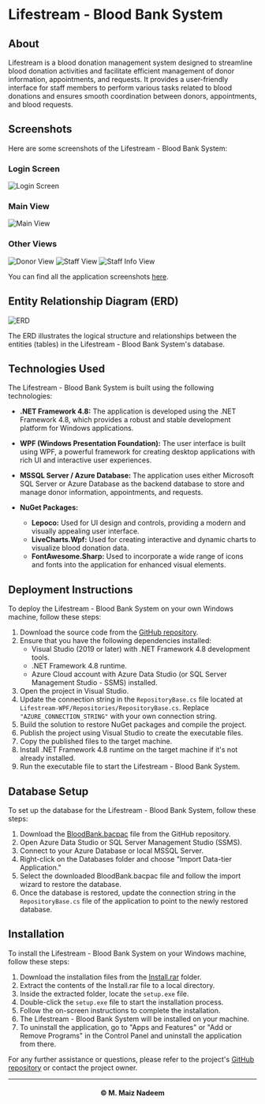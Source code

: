 # Lifestream - Blood Bank System

## About
Lifestream is a blood donation management system designed to streamline blood donation activities and facilitate efficient management of donor information, appointments, and requests. It provides a user-friendly interface for staff members to perform various tasks related to blood donations and ensures smooth coordination between donors, appointments, and blood requests.

## Screenshots
Here are some screenshots of the Lifestream - Blood Bank System:

### Login Screen
![Login Screen](https://github.com/MaizNadeem/Lifestream-WPF/blob/master/Frontend%20Screenshots/Login.png?raw=true)

### Main View
![Main View](https://github.com/MaizNadeem/Lifestream-WPF/blob/master/Frontend%20Screenshots/Dashboard.png?raw=true)

### Other Views
![Donor View](https://github.com/MaizNadeem/Lifestream-WPF/blob/master/Frontend%20Screenshots/View%20Donors.png?raw=true)
![Staff View](https://github.com/MaizNadeem/Lifestream-WPF/blob/master/Frontend%20Screenshots/View%20Staff.png?raw=true)
![Staff Info View](https://github.com/MaizNadeem/Lifestream-WPF/blob/master/Frontend%20Screenshots/Staff's%20Info.png?raw=true)

You can find all the application screenshots [here](https://github.com/MaizNadeem/Lifestream-WPF/tree/master/Frontend%20Screenshots).

## Entity Relationship Diagram (ERD)
![ERD](https://github.com/MaizNadeem/Lifestream-WPF/blob/master/Frontend%20Screenshots/ERD.png?raw=true)

The ERD illustrates the logical structure and relationships between the entities (tables) in the Lifestream - Blood Bank System's database.

## Technologies Used
The Lifestream - Blood Bank System is built using the following technologies:

- **.NET Framework 4.8:** The application is developed using the .NET Framework 4.8, which provides a robust and stable development platform for Windows applications.

- **WPF (Windows Presentation Foundation):** The user interface is built using WPF, a powerful framework for creating desktop applications with rich UI and interactive user experiences.

- **MSSQL Server / Azure Database:** The application uses either Microsoft SQL Server or Azure Database as the backend database to store and manage donor information, appointments, and requests.

- **NuGet Packages:**
  - **Lepoco:** Used for UI design and controls, providing a modern and visually appealing user interface.
  - **LiveCharts.Wpf:** Used for creating interactive and dynamic charts to visualize blood donation data.
  - **FontAwesome.Sharp:** Used to incorporate a wide range of icons and fonts into the application for enhanced visual elements.

## Deployment Instructions
To deploy the Lifestream - Blood Bank System on your own Windows machine, follow these steps:

1. Download the source code from the [GitHub repository](https://github.com/MaizNadeem/Lifestream-WPF).
2. Ensure that you have the following dependencies installed:
   - Visual Studio (2019 or later) with .NET Framework 4.8 development tools.
   - .NET Framework 4.8 runtime.
   - Azure Cloud account with Azure Data Studio (or SQL Server Management Studio - SSMS) installed.
3. Open the project in Visual Studio.
4. Update the connection string in the `RepositoryBase.cs` file located at `Lifestream-WPF/Repositories/RepositoryBase.cs`. Replace `"AZURE_CONNECTION_STRING"` with your own connection string.
5. Build the solution to restore NuGet packages and compile the project.
6. Publish the project using Visual Studio to create the executable files.
7. Copy the published files to the target machine.
8. Install .NET Framework 4.8 runtime on the target machine if it's not already installed.
9. Run the executable file to start the Lifestream - Blood Bank System.

## Database Setup
To set up the database for the Lifestream - Blood Bank System, follow these steps:

1. Download the [BloodBank.bacpac](https://github.com/MaizNadeem/Lifestream-WPF/blob/master/BloodBank.bacpac) file from the GitHub repository.
2. Open Azure Data Studio or SQL Server Management Studio (SSMS).
3. Connect to your Azure Database or local MSSQL Server.
4. Right-click on the Databases folder and choose "Import Data-tier Application."
5. Select the downloaded BloodBank.bacpac file and follow the import wizard to restore the database.
6. Once the database is restored, update the connection string in the `RepositoryBase.cs` file of the application to point to the newly restored database.

## Installation
To install the Lifestream - Blood Bank System on your Windows machine, follow these steps:

1. Download the installation files from the [Install.rar](https://drive.google.com/file/d/1FtdHXHE4VaEmcc1aHR-ecpwvatUnHzYx/view?usp=sharing) folder.
2. Extract the contents of the Install.rar file to a local directory.
3. Inside the extracted folder, locate the `setup.exe` file.
4. Double-click the `setup.exe` file to start the installation process.
5. Follow the on-screen instructions to complete the installation.
6. The Lifestream - Blood Bank System will be installed on your machine.
7. To uninstall the application, go to "Apps and Features" or "Add or Remove Programs" in the Control Panel and uninstall the application from there.

For any further assistance or questions, please refer to the project's [GitHub repository](https://github.com/MaizNadeem/Lifestream-WPF) or contact the project owner.

<hr>

<h4 align="center">© M. Maiz Nadeem</h4>